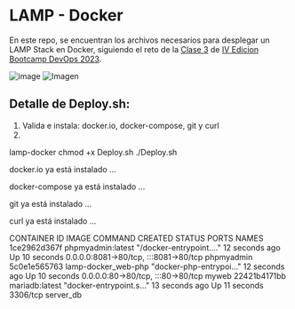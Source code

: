 # LAMP - Docker
En este repo, se encuentran los archivos necesarios para desplegar un LAMP Stack en Docker, siguiendo el reto de la [Clase 3](https://www.youtube.com/live/TSaGCXsyVU4?si=qOZiYKkMzcpQVv0x) de [IV Edicion Bootcamp DevOps 2023](https://www.youtube.com/playlist?list=PLNkefP1xaOeyTQuNnd6HYVPqCWMXn-c5P).

![image](https://github.com/Gastunchy/lamp-docker/assets/97688245/5617e114-f08d-420d-9023-2575c986621e)
![Imagen](https://github.com/Gastunchy/lamp-docker/assets/97688245/5617e114-f08d-420d-9023-2575c986621e)


## Detalle de Deploy.sh:
1. Valida e instala: docker.io, docker-compose, git y curl
2. 

lamp-docker 
chmod +x Deploy.sh 
./Deploy.sh 

 docker.io ya está instalado ...

 docker-compose ya está instalado ...

 git ya está instalado ...

 curl ya está instalado ...

 CONTAINER ID   IMAGE                 COMMAND                  CREATED          STATUS          PORTS                                   NAMES
1ce2962d367f   phpmyadmin:latest     "/docker-entrypoint.…"   12 seconds ago   Up 10 seconds   0.0.0.0:8081->80/tcp, :::8081->80/tcp   phpmyadmin
5c0e1e565763   lamp-docker_web-php   "docker-php-entrypoi…"   12 seconds ago   Up 10 seconds   0.0.0.0:80->80/tcp, :::80->80/tcp       myweb
22421b4171bb   mariadb:latest        "docker-entrypoint.s…"   13 seconds ago   Up 11 seconds   3306/tcp                                server_db

